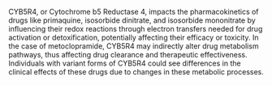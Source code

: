 CYB5R4, or Cytochrome b5 Reductase 4, impacts the pharmacokinetics of drugs like primaquine, isosorbide dinitrate, and isosorbide mononitrate by influencing their redox reactions through electron transfers needed for drug activation or detoxification, potentially affecting their efficacy or toxicity. In the case of metoclopramide, CYB5R4 may indirectly alter drug metabolism pathways, thus affecting drug clearance and therapeutic effectiveness. Individuals with variant forms of CYB5R4 could see differences in the clinical effects of these drugs due to changes in these metabolic processes.